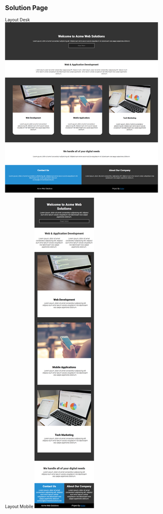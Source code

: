 ## Solution Page

Layout Desk
<img src="/Web_Sites/Solution_page/Solution-page_desk.png">

Layout Mobile
<img src="/Web_Sites/Solution_page/Solution-page_mobile.png">